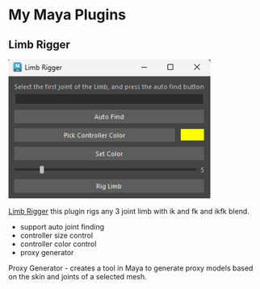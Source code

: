 # My Maya Plugins

## Limb Rigger

<img src="./assets/LimbRigger.PNG" width=400>

[Limb Rigger]("./src/LimbRigger.py")
this plugin rigs any 3 joint limb with ik and fk and ikfk blend.

* support auto joint finding
* controller size control
* controller color control
* proxy generator

Proxy Generator - creates a tool in Maya to generate proxy models based on the skin and joints of a selected mesh.